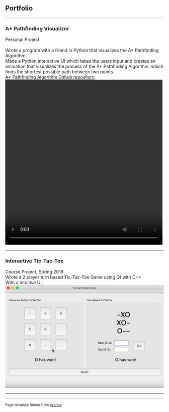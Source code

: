 ## Portfolio

---

### A* Pathfinding Visualizer

Personal Project
<br>
<br>
Wrote a program with a friend in Python that visualizes the A* Pathfinding Algorithm.
<br>
Made a Python interactive UI which takes the users input and creates an animation that visualizes the process of the A* Pathfinding Algorithm, which finds the shortest possible path between two points.
<br>
<a href="https://github.com/RileyRichards/Path_Finding_Visualization"> A* Pathfinding Algorithm Github repository</a>
<video width="500" height="522" controls>
  <source src="images/Vizulization.mp4" type="video/mp4">
</video>

---

### Interactive Tic-Tac-Toe 



Course Project, Spring 2019
<br>
Wrote a 2 player turn based Tic-Tac-Toe Game using Qt with C++
<br>
With a intuitive UI.
<img src="images/tick-tac-toe.png?raw=true"/>

---




---
<p style="font-size:11px">Page template forked from <a href="https://github.com/evanca/quick-portfolio">evanca</a></p>
<!-- Remove above link if you don't want to attibute -->
